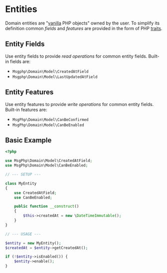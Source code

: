 # Entities

Domain entities are "[vanilla] PHP objects" owned by the user. To simplify its definition common _fields_ and _features_
are provided in the form of PHP [traits].

## Entity Fields

Use entity fields to provide _read operations_ for common entity fields. Built-in fields are:

- `Msgphp\Domain\Model\CreatedAtField`
- `Msgphp\Domain\Model\LastUpdatedAtField`

## Entity Features

Use entity features to provide _write operations_ for common entity fields. Built-in features are:

- `MsgPhp\Domain\Model\CanBeConfirmed`
- `MsgPhp\Domain\Model\CanBeEnabled`

## Basic Example

```php
<?php

use MsgPhp\Domain\Model\CreatedAtField;
use MsgPhp\Domain\Model\CanBeEnabled;

// --- SETUP ---

class MyEntity
{
    use CreatedAtField;
    use CanBeEnabled;

    public function __construct()
    {
        $this->createdAt = new \DateTimeImmutable();
    }
}

// --- USAGE ---

$entity = new MyEntity();
$createdAt = $entity->getCreatedAt();

if (!$entity->isEnabled()) {
    $entity->enable();
}
```

[vanilla]: https://en.wikipedia.org/wiki/Plain_vanilla
[traits]: https://secure.php.net/traits
